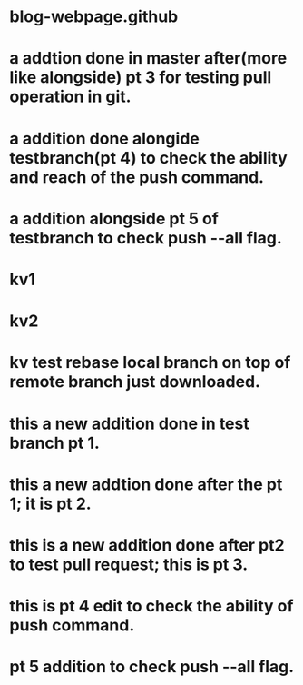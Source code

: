 # blog-webpage.github
# a addtion done in master after(more like alongside) pt 3 for testing pull operation in git.
# a addition done alongide testbranch(pt 4) to check the ability and reach of the push command.
# a addition alongside pt 5 of testbranch to check push --all flag.
# kv1
# kv2
# kv test rebase local branch on top of remote branch just downloaded.
# this a new addition done in test branch pt 1.
# this a new addtion done after the pt 1; it is pt 2.
# this is a new addition done after pt2 to test pull request; this is pt 3.
# this is pt 4 edit to check the ability of push command.
# pt 5 addition to check push --all flag.
